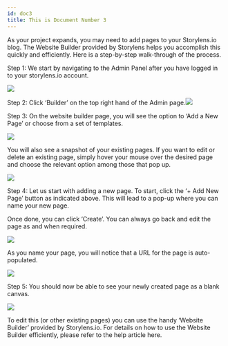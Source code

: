 ```yaml
---
id: doc3
title: This is Document Number 3
---
```


As your project expands, you may need to add pages to your Storylens.io blog. The Website Builder provided by Storylens helps you accomplish this quickly and efficiently. Here is a step-by-step walk-through of the process.

  
  

Step 1: We start by navigating to the Admin Panel after you have logged in to your storylens.io account.  
  
  
![](https://lh4.googleusercontent.com/nbH_kX3Xf5gYntEXby7IJxQuifBwFHY9bwVIiPtdmLIKNMzXB70pomOtkaYn_BGeSQRF-B90rlxGvZJLjumRyvpHYL-y2vrlS_Pqj1zUcKOa_EjHdzlvwTVuEroK_K5dwCP1CWon)  
  
Step 2: Click ‘Builder’ on the top right hand of the Admin page.![](https://lh4.googleusercontent.com/ze5mJJ1L52ENNs2cNsbmzmAnGFTj8YBtgw17kYYTX7g-nU8ppgFcgFQZvlikf62WyTTNWFz3OgoC0pRzsE_wFM-DD87mXoKP5g00O-Mnx4KekaeSo5s-yGxbxOnJfCEJEHEdGKz_)

  
Step 3: On the website builder page, you will see the option to ‘Add a New Page’ or choose from a set of templates.  
  
![](https://lh3.googleusercontent.com/oSp5Au7nPrSyZKPEa9bLyqjm0U_1naCCvVr3XfZ-Y3DRwDmR3qKs0FFE3kDBHjn4Q_MwPEPw9X1iuSjpOUB34UOdTbEzbsxyV5xYT0yuKpioMHEJLRO76cdFLHozitWcas6xBTpb)

You will also see a snapshot of your existing pages. If you want to edit or delete an existing page, simply hover your mouse over the desired page and choose the relevant option among those that pop up.  
  
![](https://lh4.googleusercontent.com/bGR0Zw50i2F9v1yi9fQtNwy0qRA54JgI3Kv3Oe4r-EozeTzxRR_pj1g0GtoBV4QhV3dKaR9_c8rvyrg_194g4s4Ci1c-Vpd1BvvxNLC8COb3b-BWa_Tn8t3b3QfLX3XE8c-tG-6r)  

  
  

Step 4: Let us start with adding a new page. To start, click the ‘+ Add New Page’ button as indicated above. This will lead to a pop-up where you can name your new page.   
  
Once done, you can click ‘Create’. You can always go back and edit the page as and when required.  
  
![](https://lh4.googleusercontent.com/tUapYDl8evmkpwGIgRoGiUyEZd6SUMYbCiPBCflu4PCKKlqS_Xk70Urk6ME8tX88cDY6yiyIhuEHRyGchBTuvI-nBa2H6HVEj6Hbt1uJGxWPw71ePVWRHe5RAVPNCC7NY7xclBDd)  
  

As you name your page, you will notice that a URL for the page is auto-populated.  
  
![](https://lh3.googleusercontent.com/N2LvFPNljUn--psLu3PucbQ9Fcg9rw_PaYWB2volESEVVRTr-5ToTe9CpUKa_qifLH7jj52CCXt_u5Xcy6c9pUaxG1bYW_Cpi03INPPBaeuySeiHAcudvkgm9zMAWmZ-MRzEoOXF)  

  

Step 5: You should now be able to see your newly created page as a blank canvas.  
  
![](https://lh6.googleusercontent.com/2Ab6WzHnaBgmUENZ1qrt0flSQwOAd7fIUwykYFnNfOTaZuXVF0tmkzg1hdUTIT9vNyYBekIuo43N_PU1djyEgmYXzyCns9jd1--sXUORdlumX6ZKnUm_go1Re7lclqawL4Ty16DD)

  

To edit this (or other existing pages) you can use the handy ‘Website Builder’ provided by Storylens.io. For details on how to use the Website Builder efficiently, please refer to the help article here.